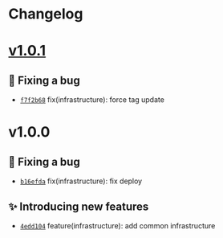 # Changelog

# [v1.0.1](https://github.com/zhavir/portfolio-infrastructure/compare/v1.0.0...v1.0.1) 

## 🐛 Fixing a bug
- [`f7f2b68`](https://github.com/zhavir/portfolio-infrastructure/commit/f7f2b68)
 fix(infrastructure): force tag update

# v1.0.0 

## 🐛 Fixing a bug
- [`b16efda`](https://github.com/zhavir/portfolio-infrastructure/commit/b16efda)
 fix(infrastructure): fix deploy

## ✨ Introducing new features
- [`4edd104`](https://github.com/zhavir/portfolio-infrastructure/commit/4edd104)
 feature(infrastructure): add common infrastructure
